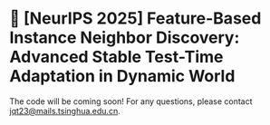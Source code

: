 # 🐳 [NeurIPS 2025] Feature-Based Instance Neighbor Discovery: Advanced Stable Test-Time Adaptation in Dynamic World

The code will be coming soon! For any questions, please contact jqt23@mails.tsinghua.edu.cn.
